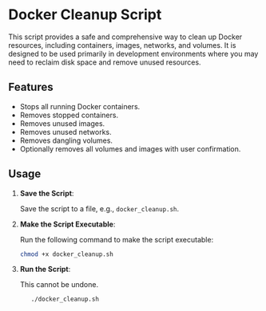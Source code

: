 # Docker Cleanup Script

This script provides a safe and comprehensive way to clean up Docker resources, including containers, images, networks, and volumes. It is designed to be used primarily in development environments where you may need to reclaim disk space and remove unused resources.

## Features

- Stops all running Docker containers.
- Removes stopped containers.
- Removes unused images.
- Removes unused networks.
- Removes dangling volumes.
- Optionally removes all volumes and images with user confirmation.

## Usage

1. **Save the Script**:
   
   Save the script to a file, e.g., `docker_cleanup.sh`.

2. **Make the Script Executable**:
   
   Run the following command to make the script executable:

   ```bash
   chmod +x docker_cleanup.sh
   ```

3. **Run the Script**:

   This cannot be undone.

   ```bash
      ./docker_cleanup.sh
   ```
